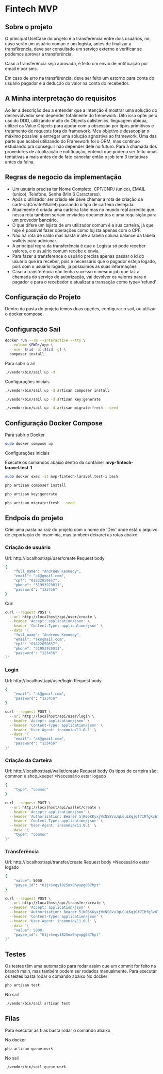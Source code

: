 # Fintech MVP

## Sobre o projeto

O principal UseCase do projeto é a transferência entre dois usuários, no caso serão um usuário comun e um logista, antes de finalizar a transfêrencia, deve ser consultado um serviço externo e verificar se podemos aprovar a transferência.

Caso a transferência seja aprovada, é feito um envio de notificação por email e por sms.

Em caso de erro na transfêrencia, deve ser feito um estorno para conta do usuário pagador e a dedução do valor na conta do recebedor.

## A Minha interpretação do requisitos

Ao ler a descrição deu a entender que a intenção é mostrar uma solução do desenvolvedor sem depender totalmente do fremework.
Dito isso optei pelo uso do DDD, utilizando muito do Objects calistenics, linguagem ubiqua, utilizei os Value Objects para ajudar com a obsessão por tipos primitivos e tratamento de requests fora do framework.
Meu objetivo é desacoplar o máximo possível e entregar uma solução agnostiva ao framework.
Uma das parte que acabei utilizando do Framework foi o ORM, mas continuo estudando pra conseguir não depender dele no futuro.
Para a chamada dos provedores de atualização e notificação, entendi que poderia ser feito umas tentativas a mais antes de de fato cancelar então o job tem 3 tentativas antes da falha.

## Regras de negocio da implementação

 - Um usuário precisa ter Nome Completo, CPF/CNPJ (unico), EMAIL (unico), Telefone, Senha (Min 6 Caracteres).
 - Após o utilizador ser criado ele deve chamar a rota de criação da carteira(Create/Wallet) passando o tipo de carteira desejada.
 - Atualmente é criada uma carteira fake mas no mundo real acredito que nessa rota também seriam enviados documentos e uma requisição para um provedor bancário.
 - O que difere um lojista de um utilizador comum é a sua carteira, já que hoje é possivel fazer operações como lojista apenas com o CPF.
 - Não há rota de saldo mas basta ir até a tabela coluna balance da tabela wallets para adicionar.
 - A principal regra da transferência é que o Logista só pode receber valores, e o usuário comum recebe e envia.
 - Para fazer a transference o usuário precisa apenas passar o id do usuário que irá receber, pois é necessário que o pagador esteja logado, pois com o usuário logado, já possuimos as suas informações
 - Caso a transferência não tenha sucesso o mesmo job que faz a chamada do serviço de autorização, vai devolver os valores para o pagador e para o recebedor e atualizar a transação como type='refund'

## Configuração do Projeto

Dentro da pasta do projeto temos duas opções, configurar o sail, ou utilizar o docker compose.

## Configuração Sail

```bash
docker run --rm --interactive --tty \
  --volume $PWD:/app \
  --user $(id -u):$(id -g) \
  composer install
```

Para subir o ail

```bash
./vendor/bin/sail up -d
```
Configurações iniciais

```bash
./vendor/bin/sail up -d artisan composer install

./vendor/bin/sail up -d artisan key:generate

./vendor/bin/sail up -d artisan migrate:fresh --seed
```

## Configuração Docker Compose

Para subir o Docker

```bash
sudo docker compose up
```

Configurações iniciais

Execute os comandos abaixo dentro do contâiner **mvp-fintech-laravel.test-1**

```bash
sudo docker exec -it mvp-fintech-laravel.test-1 bash
```

```bash
php artisan composer install

php artisan key:generate

php artisan migrate:fresh --seed
```

## Endpois do projeto

Criei uma pasta na raiz do projeto com o nome de 'Dev' onde está o arquivo de exportação do insominia, mas também deixarei as rotas abaixo.

### Criação de usuário
Url: http://localhost/api/user/create
Request body
```bash
{
	"full_name": "Andreew Kennedy",
	"email": "ak@gmail.com",
	"cpf": "01822850657",
	"phone": "31993920011",
	"password": "123456"
}
```
Curl

```bash
curl --request POST \
  --url http://localhost/api/user/create \
  --header 'Accept: application/json' \
  --header 'Content-Type: application/json' \
  --data '{
	"full_name": "Andreew Kennedy",
	"email": "ak@gmail.com",
	"cpf": "01822850657",
	"phone": "31993920011",
	"password": "123456"
}'
```
### Login
Url: http://localhost/api/user/login
Request body
```bash
{
	"email": "ak@gmail.com",
	"password": "123456"
}
```

```bash
curl --request POST \
  --url http://localhost/api/user/login \
  --header 'Accept: application/json' \
  --header 'Content-Type: application/json' \
  --header 'User-Agent: insomnia/11.0.1' \
  --data '{
	"email": "ak@gmail.com",
	"password": "123456"
}'
```

### Criação da Carteira
Url: http://localhost/api/wallet/create
Request body
Os tipos de carteira são: common e shop_keeper
*Necessário estar logado
```bash
{
	"type": "common"
}
```

```bash
curl --request POST \
  --url http://localhost/api/wallet/create \
  --header 'Accept: application/json' \
  --header 'Authorization: Bearer 5|K06KKyxjWxNS8VuJqLGuLKqjGf7IMfgRv6TpFJ12efa38699' \
  --header 'Content-Type: application/json' \
  --header 'User-Agent: insomnia/11.0.1' \
  --data '{
	"type": "common"
}'
```
### Transferência
Url: http://localhost/api/transfer/create
Request body
*Necessário estar logado
```bash
{
	"value": 5000,
	"payee_id": "01jr6vqyf825nx0hyxpg037hpt"
}
```

```bash
curl --request POST \
  --url http://localhost/api/transfer/create \
  --header 'Accept: application/json' \
  --header 'Authorization: Bearer 5|K06KKyxjWxNS8VuJqLGuLKqjGf7IMfgRv6TpFJ12efa38699' \
  --header 'Content-Type: application/json' \
  --header 'User-Agent: insomnia/11.0.1' \
  --data '{
	"value": 5000,
	"payee_id": "01jr6vqyf825nx0hyxpg037hpt"
}'
```

## Testes

Os testes têm uma automação para rodar assim que um commit for feito na branch main, mas também podem ser rodados manualmente.
Para executar os testes basta rodar o comando abaixo
No docker
```bash
php artisan test
```
No sail
```bash
./vendor/bin/sail artisan test
```

## Filas

Para executar as filas basta rodar o comando abaixo

No docker
```bash
php artisan queue:work
```
No sail
```bash
./vendor/bin/sail queue:work
```
